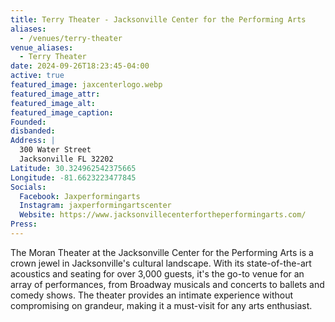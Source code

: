```yaml
---
title: Terry Theater - Jacksonville Center for the Performing Arts
aliases: 
  - /venues/terry-theater
venue_aliases:
  - Terry Theater
date: 2024-09-26T18:23:45-04:00
active: true
featured_image: jaxcenterlogo.webp
featured_image_attr: 
featured_image_alt:
featured_image_caption: 
Founded: 
disbanded:
Address: |
  300 Water Street
  Jacksonville FL 32202
Latitude: 30.324962542375665
Longitude: -81.6623223477845
Socials: 
  Facebook: Jaxperformingarts
  Instagram: jaxperformingartscenter
  Website: https://www.jacksonvillecenterfortheperformingarts.com/
Press:
---
```

The Moran Theater at the Jacksonville Center for the Performing Arts is a crown jewel in Jacksonville's cultural landscape. With its state-of-the-art acoustics and seating for over 3,000 guests, it's the go-to venue for an array of performances, from Broadway musicals and concerts to ballets and comedy shows. The theater provides an intimate experience without compromising on grandeur, making it a must-visit for any arts enthusiast.
